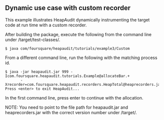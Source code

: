 ## Dynamic use case with custom recorder

This example illustrates HeapAudit dynamically instrumenting the target code at
run time with a custom recorder.

After building the package, execute the following from the command line under
/target/test-classes/.

	$ java com/foursquare/heapaudit/tutorials/example3/Custom

From a different command line, run the following with the matching process id.

	$ java -jar heapaudit.jar 999 -Icom.foursquare.heapaudit.tutorials.Example@allocateBar.+
	       -Xrecorder=com.foursquare.heapaudit.recorders.HeapTotal@heaprecorders.jar
	Press <enter> to exit HeapAudit...
In the first command line, press enter to continue with the allocation.

NOTE: You need to point to the file path for heapaudit.jar and heaprecorders.jar
with the correct version number under /target/.
